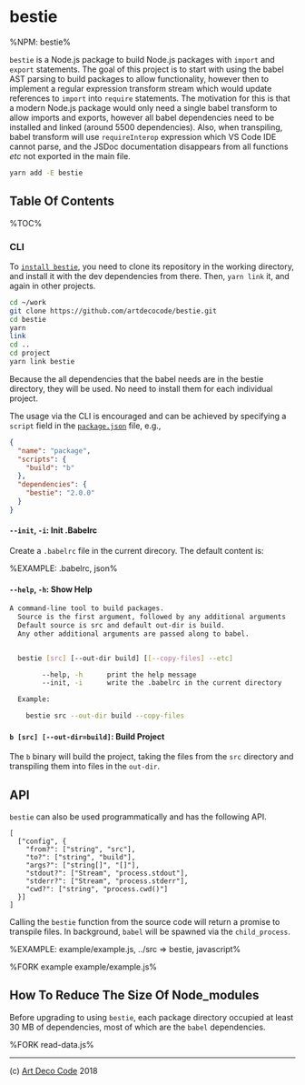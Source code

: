 # bestie

%NPM: bestie%

`bestie` is a Node.js package to build Node.js packages with `import` and `export` statements. The goal of this project is to start with using the babel AST parsing to build packages to allow functionality, however then to implement a regular expression transform stream which would update references to `import` into `require` statements. The motivation for this is that a modern Node.js package would only need a single babel transform to allow imports and exports, however all babel dependencies need to be installed and linked (around 5500 dependencies). Also, when transpiling, babel transform will use `requireInterop` expression which VS Code IDE cannot parse, and the JSDoc documentation disappears from all functions _etc_ not exported in the main file.

```sh
yarn add -E bestie
```

## Table Of Contents

%TOC%

### CLI

To [`install bestie`](t), you need to clone its repository in the working directory, and install it with the dev dependencies from there. Then, `yarn link` it, and again in other projects.

```sh
cd ~/work
git clone https://github.com/artdecocode/bestie.git
cd bestie
yarn
link
cd ..
cd project
yarn link bestie
```

Because the all dependencies that the babel needs are in the bestie directory, they will be used. No need to install them for each individual project.

<!-- Despite this, the process still seems hack-ish and therefore the real aim is to use regular expressions-->

The usage via the CLI is encouraged and can be achieved by specifying a `script` field in the [`package.json`](t) file, e.g.,

```json
{
  "name": "package",
  "scripts": {
    "build": "b"
  },
  "dependencies": {
    "bestie": "2.0.0"
  }
}
```

#### `--init`, `-i`: Init .Babelrc

Create a `.babelrc` file in the current direcory. The default content is:

%EXAMPLE: .babelrc, json%

#### `--help`, `-h`: Show Help

```sh
A command-line tool to build packages.
  Source is the first argument, followed by any additional arguments
  Default source is src and default out-dir is build.
  Any other additional arguments are passed along to babel.


  bestie [src] [--out-dir build] [[--copy-files] --etc]

        --help, -h      print the help message
        --init, -i      write the .babelrc in the current directory

  Example:

    bestie src --out-dir build --copy-files
```

#### `b [src] [--out-dir=build]`: Build Project

The `b` binary will build the project, taking the files from the `src` directory and transpiling them into files in the `out-dir`.

<!-- When `.` is passed as source directory (`dir`), or not passed at all, it is assumed that `src` and `test` directories in the `cwd` need transpilation. A command to run
`babel` will be executed, e.g.,: -->

<!-- ```sh
# bestie build test build --copy-files --include-dotfiles
./node_modules/.bin/babel test --out-dir build/test --copy-files --include-dotfiles
``` -->

<!-- Default output directory is `es5`.

Source directories can be separated with a comma, e.g., `bestie build src,test`. -->

<!-- ## ES5 notice

Include the information about transpiled version in the `README.md` file with
the following lines:

````markdown
## ES5 -->

<!-- The package uses some newer language features. For your convenience, it's been
transpiled to be compatible with Node 4. You can use the following snippet.

```js
const bestie = require('bestie/es5')
```
```` -->

## API

`bestie` can also be used programmatically and has the following API.

```### async bestie
[
  ["config", {
    "from?": ["string", "src"],
    "to?": ["string", "build"],
    "args?": ["string[]", "[]"],
    "stdout?": ["Stream", "process.stdout"],
    "stderr?": ["Stream", "process.stderr"],
    "cwd?": ["string", "process.cwd()"]
  }]
]
```

Calling the `bestie` function from the source code will return a promise to transpile files. In background, `babel` will be spawned via the `child_process`.

%EXAMPLE: example/example.js, ../src => bestie, javascript%

%FORK example example/example.js%

## How To Reduce The Size Of Node_modules

Before upgrading to using `bestie`, each package directory occupied at least 30 MB of dependencies, most of which are the `babel` dependencies.

%FORK read-data.js%

---

(c) [Art Deco Code][1] 2018

[1]: https://adc.sh
